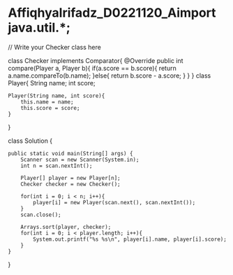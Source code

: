 # Affiqhyalrifadz_D0221120_Aimport java.util.*;

// Write your Checker class here

class Checker implements Comparator<Player>{
    @Override
    public int compare(Player a, Player b){
        if(a.score == b.score){
            return a.name.compareTo(b.name);
        }else{
            return b.score - a.score;
        }
    }
}
class Player{
    String name;
    int score;
    
    Player(String name, int score){
        this.name = name;
        this.score = score;
    }
}

class Solution {

    public static void main(String[] args) {
        Scanner scan = new Scanner(System.in);
        int n = scan.nextInt();

        Player[] player = new Player[n];
        Checker checker = new Checker();
        
        for(int i = 0; i < n; i++){
            player[i] = new Player(scan.next(), scan.nextInt());
        }
        scan.close();
     
        Arrays.sort(player, checker);
        for(int i = 0; i < player.length; i++){
            System.out.printf("%s %s\n", player[i].name, player[i].score);
        }
    }
}
